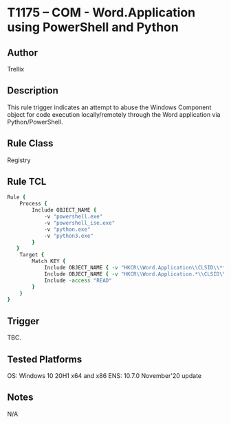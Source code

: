 # T1175 – COM - Word.Application using PowerShell and Python

## Author
Trellix

## Description
This rule trigger indicates an attempt to abuse the Windows Component object for code execution locally/remotely through the Word application via Python/PowerShell. 

## Rule Class 
Registry

## Rule TCL
```tcl
Rule {
    Process {
        Include OBJECT_NAME {
            -v "powershell.exe"
            -v "powershell_ise.exe"
            -v "python.exe"
            -v "python3.exe"
        }
   }
    Target {
        Match KEY {
            Include OBJECT_NAME { -v "HKCR\\Word.Application\\CLSID\\**" }
            Include OBJECT_NAME { -v "HKCR\\Word.Application.*\\CLSID\\**" }
            Include -access "READ"
        }
    }
}
```

## Trigger
TBC.

## Tested Platforms
OS: Windows 10 20H1 x64 and x86
ENS: 10.7.0 November'20 update

## Notes
N/A